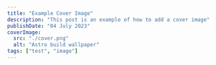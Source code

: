 ```yaml
---
title: "Example Cover Image"
description: "This post is an example of how to add a cover image"
publishDate: "04 July 2023"
coverImage:
  src: "./cover.png"
  alt: "Astro build wallpaper"
tags: ["test", "image"]
---
```

